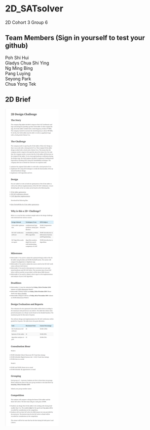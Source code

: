 # 2D_SATsolver
2D Cohort 3 Group 6  

## Team Members (Sign in yourself to test your github)  
Poh Shi Hui  
Gladys Chua Shi Ying  
Ng Ming Bing  
Pang Luying    
Seyong Park  
Chua Yong Tek  


## 2D Brief  
![Image of Brief](/2D_Brief.png)
